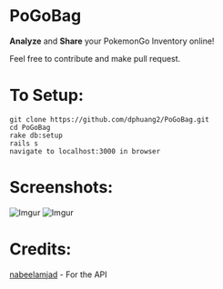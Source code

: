 # PoGoBag

**Analyze** and **Share** your PokemonGo Inventory online!

Feel free to contribute and make pull request.

# To Setup:
```
git clone https://github.com/dphuang2/PoGoBag.git
cd PoGoBag
rake db:setup
rails s
navigate to localhost:3000 in browser
```
# Screenshots:
![Imgur](http://i.imgur.com/SdEIGjF.png)
![Imgur](http://i.imgur.com/lPvCpYa.png)

# Credits:
[nabeelamjad](https://github.com/nabeelamjad/poke-api) - For the API
